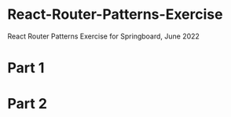 # React-Router-Patterns-Exercise
React Router Patterns Exercise for Springboard, June 2022

# Part 1

# Part 2
